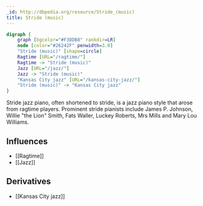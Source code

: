 ```yaml
---
_id: http://dbpedia.org/resource/Stride_(music)
title: Stride (music)
---
```


```dot
digraph {
	graph [bgcolor="#F3DDB8" rankdir=LR]
	node [color="#26242F" penwidth=3.0]
	"Stride (music)" [shape=circle]
	Ragtime [URL="/ragtime/"]
	Ragtime -> "Stride (music)"
	Jazz [URL="/jazz/"]
	Jazz -> "Stride (music)"
	"Kansas City jazz" [URL="/kansas-city-jazz/"]
	"Stride (music)" -> "Kansas City jazz"
}
```

Stride jazz piano, often shortened to stride, is a jazz piano style that arose from ragtime players. Prominent stride pianists include James P. Johnson, Willie "the Lion" Smith, Fats Waller, Luckey Roberts, Mrs Mills and Mary Lou Williams.

## Influences
- [[Ragtime]]
- [[Jazz]]

## Derivatives
- [[Kansas City jazz]]
